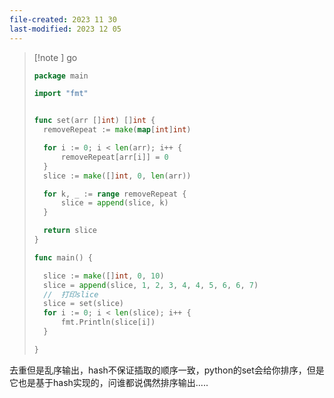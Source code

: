 ```yaml
---
file-created: 2023 11 30
last-modified: 2023 12 05
---
```

>[!note ] go
> ```go
> package main
> 
> import "fmt"
> 
> 
> func set(arr []int) []int {
> 	removeRepeat := make(map[int]int)
> 
> 	for i := 0; i < len(arr); i++ {
> 		removeRepeat[arr[i]] = 0
> 	}
> 	slice := make([]int, 0, len(arr))
> 
> 	for k, _ := range removeRepeat {
> 		slice = append(slice, k)
> 	}
> 
> 	return slice
> }
> 
> func main() {
> 
> 	slice := make([]int, 0, 10)
> 	slice = append(slice, 1, 2, 3, 4, 4, 5, 6, 6, 7)
> 	//	打印slice
> 	slice = set(slice)
> 	for i := 0; i < len(slice); i++ {
> 		fmt.Println(slice[i])
> 	}
> 
> }
> 
> ```

去重但是乱序输出，hash不保证插取的顺序一致，python的set会给你排序，但是它也是基于hash实现的，问谁都说偶然排序输出..... 


